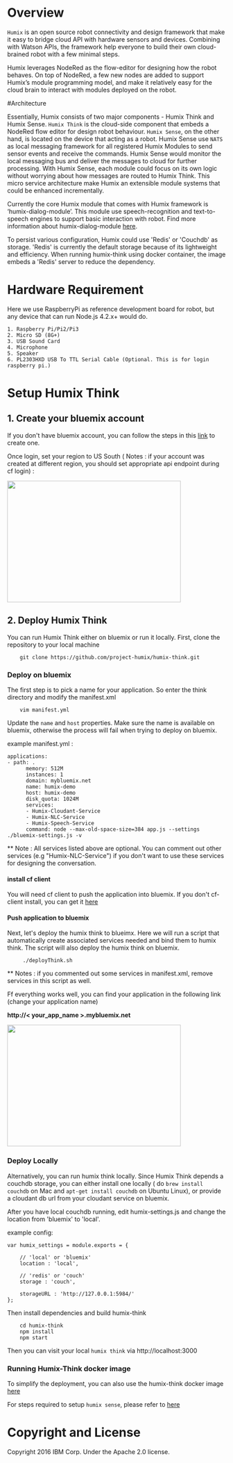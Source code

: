 # Overview

`Humix` is an open source robot connectivity and design framework that make it easy to
bridge cloud API with hardware sensors and devices. Combining with Watson APIs,
the framework help everyone to build their own cloud-brained robot with a few minimal steps.

Humix leverages NodeRed as the flow-editor for designing how the robot behaves. On top of NodeRed,
a few new nodes are added to support Humix’s module programming model, and make it relatively easy for 
the cloud brain to interact with modules deployed on the robot. 


#Architecture

Essentially, Humix consists of two major components - Humix Think and Humix Sense.
`Humix Think` is the cloud-side component that embeds a NodeRed flow editor for design robot behaviour.
`Humix Sense`, on the other hand, is located on the device that acting as a robot.
Humix Sense use `NATS` as local messaging framework for all registered Humix Modules
to send sensor events and receive the commands. Humix Sense would monitor the local messaging bus
and deliver the messages to cloud for further processing.
With Humix Sense, each module could focus on its own logic without worrying about how messages
are routed to Humix Think. This micro service architecture make Humix an extensible
module systems that could be enhanced incrementally.

Currently the core Humix module that comes with Humix framework is ‘humix-dialog-module’.
This module use speech-recognition and text-to-speech engines  to support basic interaction with robot. Find more information about humix-dialog-module [here](https://github.com/project-humix/humix-dialog-module).

To persist various configuration, Humix could use 'Redis' or 'Couchdb' as storage. 'Redis' is currently the default storage because of its lightweight and efficiency. When running humix-think using docker container, the image embeds a 'Redis' server to reduce the dependency. 

# Hardware Requirement

Here we use RaspberryPi as reference development board for robot, but any device that can run Node.js 4.2.x+ would do.

    1. Raspberry Pi/Pi2/Pi3
    2. Micro SD (8G+)
    3. USB Sound Card
    4. Microphone
    5. Speaker
    6. PL2303HXD USB To TTL Serial Cable (Optional. This is for login raspberry pi.)


# Setup Humix Think


## 1. Create your bluemix account

If you don't have bluemix account, you can follow the steps in this [link](https://www.ibm.com/developerworks/cloud/library/cl-bluemix-fundamentals-start-your-free-trial/) to create one.


Once login, set your region to US South ( Notes : if your account was created at different region, you should set appropriate api endpoint during cf login) :

<img border="0" height="280" src="https://1.bp.blogspot.com/-wnsU8Sj6xyI/Vw81z3pRSlI/AAAAAAAAABs/PtqygkrMWAowDsHq5ZqtZ5cmM_WLuc7-gCLcB/s1600/IBM%2BBluemix%2B-region2.png" width="400" />

## 2. Deploy Humix Think

You can run Humix Think either on bluemix or run it locally. First, clone the repository to your local machine

```
    git clone https://github.com/project-humix/humix-think.git
```

### Deploy on bluemix

The first step is to pick a name for your application. So enter the think directory and modify the manifest.xml

```
    vim manifest.yml
```

Update the `name` and `host` properties. Make sure the name is available on bluemix, otherwise the process will fail when trying to deploy on bluemix.

example manifest.yml : <br>
```
applications:
- path: .
      memory: 512M
      instances: 1
      domain: mybluemix.net
      name: humix-demo
      host: humix-demo
      disk_quota: 1024M
      services:
      - Humix-Cloudant-Service
      - Humix-NLC-Service
      - Humix-Speech-Service
      command: node --max-old-space-size=384 app.js --settings ./bluemix-settings.js -v
 ```

 ** Note : All services listed above are optional. You can comment out other services (e.g "Humix-NLC-Service") if you don't want to use these services for designing the conversation.

 #### install cf client

 You will need cf client to push the application into bluemix. If you don't cf-client install, you can get it [here](https://github.com/cloudfoundry/cli)

 #### Push application to bluemix

 Next, let's deploy the humix think to blueimx. Here we will run a script that automatically create associated services needed and bind them to humix think. The script will also deploy the humix think on bluemix.

```
     ./deployThink.sh
```
** Notes : if you commented out some services in manifest.xml, remove services in this script as well.  

Ff everything works well, you can find your application in the following link (change your application name)

__http://< your_app_name >.mybluemix.net__

<img border="0" height="280" src="https://3.bp.blogspot.com/-ntpV9i7u44g/VxEyXVlCufI/AAAAAAAAAG4/dSGYiqs_ZGIpSqAPBB2aHZlZyt9NkjKgwCLcB/s1600/humix-pi2-addsense.png" width="400" />



### Deploy Locally

Alternatively, you can run humix think locally. Since Humix Think depends a couchdb storage, 
you can either install one locally ( do `brew install couchdb` on Mac and `apt-get install couchdb` on Ubuntu Linux), or provide a cloudant db url from your cloudant service on bluemix.

After you have local couchdb running, edit humix-settings.js and change the location from 'bluemix' to 'local'. 

example config:
```
var humix_settings = module.exports = {

    // 'local' or 'bluemix'
    location : 'local',

    // 'redis' or 'couch'
    storage : 'couch',

    storageURL : 'http://127.0.0.1:5984/'
};

```



Then install dependencies and build humix-think
```
    cd humix-think
    npm install
    npm start
```

Then you can visit your local `humix think` via http://localhost:3000

### Running Humix-Think docker image

To simplify the deployment, you can also use the humix-think docker image [here](https://hub.docker.com/r/jeffffrey/humix-think/)




For steps required to setup `humix sense`, please refer to [here](https://github.com/project-humix/humix-sense)


# Copyright and License

Copyright 2016 IBM Corp. Under the Apache 2.0 license.
